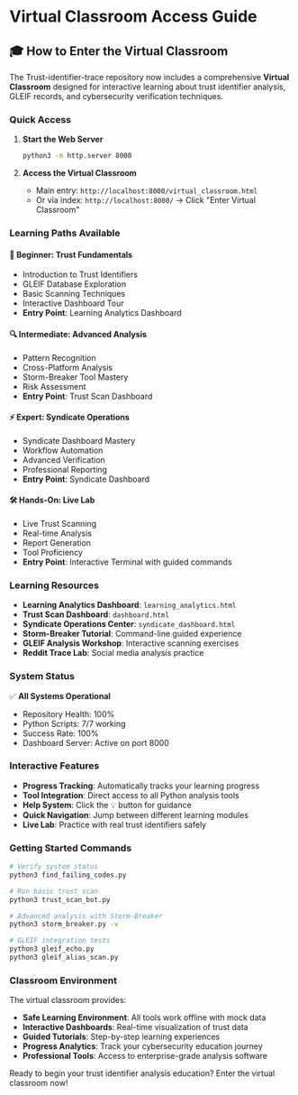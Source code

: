 # Virtual Classroom Access Guide

## 🎓 How to Enter the Virtual Classroom

The Trust-identifier-trace repository now includes a comprehensive **Virtual Classroom** designed for interactive learning about trust identifier analysis, GLEIF records, and cybersecurity verification techniques.

### Quick Access

1. **Start the Web Server**
   ```bash
   python3 -m http.server 8000
   ```

2. **Access the Virtual Classroom**
   - Main entry: `http://localhost:8000/virtual_classroom.html`
   - Or via index: `http://localhost:8000/` → Click "Enter Virtual Classroom"

### Learning Paths Available

#### 🚀 **Beginner: Trust Fundamentals**
- Introduction to Trust Identifiers
- GLEIF Database Exploration  
- Basic Scanning Techniques
- Interactive Dashboard Tour
- **Entry Point**: Learning Analytics Dashboard

#### 🔍 **Intermediate: Advanced Analysis**  
- Pattern Recognition
- Cross-Platform Analysis
- Storm-Breaker Tool Mastery
- Risk Assessment
- **Entry Point**: Trust Scan Dashboard

#### ⚡ **Expert: Syndicate Operations**
- Syndicate Dashboard Mastery
- Workflow Automation
- Advanced Verification
- Professional Reporting
- **Entry Point**: Syndicate Dashboard

#### 🛠️ **Hands-On: Live Lab**
- Live Trust Scanning
- Real-time Analysis
- Report Generation
- Tool Proficiency
- **Entry Point**: Interactive Terminal with guided commands

### Learning Resources

- **Learning Analytics Dashboard**: `learning_analytics.html`
- **Trust Scan Dashboard**: `dashboard.html`  
- **Syndicate Operations Center**: `syndicate_dashboard.html`
- **Storm-Breaker Tutorial**: Command-line guided experience
- **GLEIF Analysis Workshop**: Interactive scanning exercises
- **Reddit Trace Lab**: Social media analysis practice

### System Status

✅ **All Systems Operational**
- Repository Health: 100%
- Python Scripts: 7/7 working
- Success Rate: 100%
- Dashboard Server: Active on port 8000

### Interactive Features

- **Progress Tracking**: Automatically tracks your learning progress
- **Tool Integration**: Direct access to all Python analysis tools
- **Help System**: Click the 💡 button for guidance
- **Quick Navigation**: Jump between different learning modules
- **Live Lab**: Practice with real trust identifiers safely

### Getting Started Commands

```bash
# Verify system status
python3 find_failing_codes.py

# Run basic trust scan
python3 trust_scan_bot.py

# Advanced analysis with Storm-Breaker
python3 storm_breaker.py -v

# GLEIF integration tests
python3 gleif_echo.py
python3 gleif_alias_scan.py
```

### Classroom Environment

The virtual classroom provides:
- **Safe Learning Environment**: All tools work offline with mock data
- **Interactive Dashboards**: Real-time visualization of trust data
- **Guided Tutorials**: Step-by-step learning experiences
- **Progress Analytics**: Track your cybersecurity education journey
- **Professional Tools**: Access to enterprise-grade analysis software

Ready to begin your trust identifier analysis education? Enter the virtual classroom now!